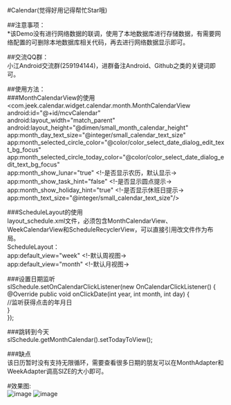 #Calendar(觉得好用记得帮忙Star哦)

##注意事项：<br/>
*该Demo没有进行网络数据的联调，使用了本地数据库进行存储数据，有需要网络配置的可删除本地数据库相关代码，再去进行网络数据显示即可。<br/>

##交流QQ群：<br/>
小江Android交流群(259194144)，进群备注Android、Github之类的关键词即可。

##使用方法：<br/>
###MonthCalendarView的使用<br/>
        <com.jeek.calendar.widget.calendar.month.MonthCalendarView<br/>
                  android:id="@+id/mcvCalendar"<br/>
                  android:layout_width="match_parent"<br/>
                  android:layout_height="@dimen/small_month_calendar_height"<br/>
                    app:month_day_text_size="@integer/small_calendar_text_size"<br/>
                    app:month_selected_circle_color="@color/color_select_date_dialog_edit_text_bg_focus"<br/>
                    app:month_selected_circle_today_color="@color/color_select_date_dialog_edit_text_bg_focus"<br/>
                    app:month_show_lunar="true" <!-是否显示农历，默认显示-><br/>
                    app:month_show_task_hint="false" <!-是否显示圆点提示-><br/>
                    app:month_show_holiday_hint="true" <!-是否显示休班日提示-><br/>
                    app:month_text_size="@integer/small_calendar_text_size"/><br/>

###ScheduleLayout的使用<br/>
layout_schedule.xml文件，必须包含MonthCalendarView、WeekCalendarView和ScheduleRecyclerView，可以直接引用改文件作为布局。<br/>
ScheduleLayout：<br/>
app:default_view="week" <!-默认周视图-><br/>
app:default_view="month" <!-默认月视图-><br/>

###设置日期监听<br/>
        slSchedule.setOnCalendarClickListener(new OnCalendarClickListener() {<br/>
                    @Override
                    public void onClickDate(int year, int month, int day) {<br/>
                        //监听获得点击的年月日<br/>
                    }<br/>
                });<br/>

###跳转到今天<br/>
        slSchedule.getMonthCalendar().setTodayToView();

###缺点<br/>
该日历暂时没有支持无限循环，需要查看很多日期的朋友可以在MonthAdapter和WeekAdapter调高SIZE的大小即可。

#效果图:<br/>
![image](https://github.com/xiaojianglaile/Calendar/blob/master/raw/jeek_image_1.gif)
![image](https://github.com/xiaojianglaile/Calendar/blob/master/raw/jeek_image_2.png)
